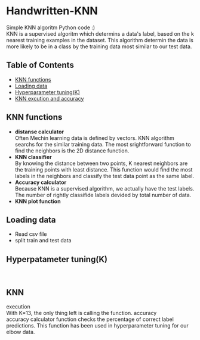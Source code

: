 # Handwritten-KNN
Simple KNN algoritm Python code :)<br />
KNN is a supervised algoritm which determins a data's label, based on the k nearest training examples in the dataset. This algorithm determin the data is more likely to be in a class by the training data most similar to our test data.

## Table of Contents
- [KNN functions](https://github.com/KimiyaVahidMotlagh/Handwritten-KNN/blob/main/README.md#knn-functions)  <br />
- [Loading data](https://github.com/KimiyaVahidMotlagh/Handwritten-KNN/blob/main/README.md#loading-data) <br />
- [Hyperparameter tuning(K)](https://github.com/KimiyaVahidMotlagh/Handwritten-KNN/blob/main/README.md#hyperpatameter-tuningk) <br />
- [KNN excution and accuracy](https://github.com/KimiyaVahidMotlagh/Handwritten-KNN/blob/main/README.md#knn) <br />

## KNN functions
- **distanse calculator** <br />
Often Mechin learning data is defined by vectors. KNN algorithm searchs for the similar training data. The most srightforward function to find the neighbors is the 2D distance function.<br />
- **KNN classifier** <br />
By knowing the distance between two points, K nearest neighbors are the training points with least distance. This function would find the most labels in the neighbors and classify the test data point as the same label.
- **Accuracy calculator** <br />
Because KNN is a supervised algorithm, we actually have the test labels. The number of rightly classifide labels devided by total number of data.
- **KNN plot function** <br />

## Loading data
- Read csv file <br />
- split train and test data <br />

## Hyperpatameter tuning(K)
<br />

## KNN
execution <br />
With K=13, the only thing left is calling the function. 
accuracy <br />
accuracy calculator function checks the percentage of correct label predictions. This function has been used in hyperparameter tuning for our elbow data.
